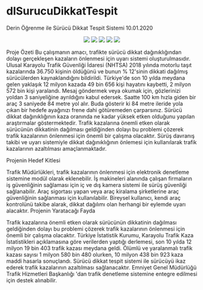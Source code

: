 # dlSurucuDikkatTespit
Derin Öğrenme ile Sürücü Dikkat Tespit Sistemi
10.01.2020

</p><p align="center">
<img src="https://raw.githubusercontent.com/ahmetybilgin/dlSurucuDikkatTespit/main/poster.PNG" /> 
<img src="https://raw.githubusercontent.com/ahmetybilgin/dlSurucuDikkatTespit/main/output/0.PNG" /> 
<img src="https://raw.githubusercontent.com/ahmetybilgin/dlSurucuDikkatTespit/main/output/1.PNG" /> 
<img src="https://raw.githubusercontent.com/ahmetybilgin/dlSurucuDikkatTespit/main/output/2.PNG" /> 
<img src="https://raw.githubusercontent.com/ahmetybilgin/dlSurucuDikkatTespit/main/output/3.PNG" /> 


Proje Özeti
Bu çalışmanın amacı, trafikte sürücü dikkat dağınıklığından dolayı gerçekleşen kazaların önlenmesi için uyarı sistemi oluşturulmasıdır. Ulusal Karayolu Trafik Güvenliği İdaresi (NHTSA) 2018 yılında motorlu taşıt kazalarında 36.750 kişinin öldüğünü ve bunun % 12'sinin dikkati dağılmış sürücülerden kaynaklandığını bildirildi. Türkiye'de son 10 yılda meydana gelen yaklaşık 12 milyon kazada 49 bin 656 kişi hayatını kaybetti, 2 milyon 572 bin kişi yaralandı. Mesaj göndermek veya okumak için, gözlerinizi yoldan 3 saniyeliğine ayrıldığını kabul edersek. Saatte 100 km hızla giden bir araç 3 saniyede 84 metre yol alır. Buda gösterir ki 84 metre ileride yola çıkan bir hedefe ayağınızı frene dahi götüremeden çarparsınız. Sürücü dikkat dağınıklığının kaza oranında ne kadar yüksek etken olduğunu yapılan araştırmalar göstermektedir. Trafik kazalarına önemli etken olarak sürücünün dikkatinin dağılması geldiğinden dolayı bu problemi çözerek trafik kazalarının önlenmesi için önemli bir çalışma olacaktır. Sürüş davranış takibi ve uyarı sistemiyle dikkat dağınıklığının önlemesi için kullanılarak trafik kazalarının azaltılması amaçlanmaktadır.

Projenin Hedef Kitlesi

Trafik Müdürlükleri, trafik kazalarının önlenmesi için elektronik denetleme sistemine modül olarak eklenebilir.
İş makineleri alanında çalışan firmaların iş güvenliğinin sağlaması için iç ve dış kamera sistemi ile sürüş güvenliği sağlanabilir.
Araç sigortası yapan veya araç kiralama şirketlerine araç güvenliğinin sağlanması için kullanılabilir.
Bireysel kullanıcı, kendi araç kontrolünü takibe alarak, dikkat dağılımı olan herhangi bir eylemde uyarı alacaktır. 
Projenin Yaratacağı Fayda

Trafik kazalarına önemli etken olarak sürücünün dikkatinin dağılması geldiğinden dolayı bu problemi çözerek trafik kazalarının önlenmesi için önemli bir çalışma olacaktır. Türkiye İstatistik Kurumu, Karayolu Trafik Kaza İstatistikleri açıklamasına göre verilerden yaptığı derlemesi, son 10 yılda 12 milyon 19 bin 403 trafik kazası meydana geldi. Ölümlü ve yaralanmalı trafik kazası sayısı 1 milyon 580 bin 480 olurken, 10 milyon 438 bin 923 kaza maddi hasarla sonuçlandı. Sürücü dikkat tespit sistemi ile sürücüyü ikaz ederek trafik kazalarının azaltılması sağlanacaktır.
Emniyet Genel Müdürlüğü Trafik Hizmetleri Başkanlığı 'dan trafik denetleme sistemine entegre edilmesi için destek alınabilir.
